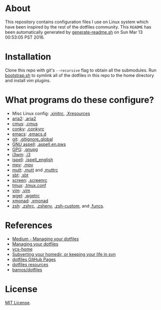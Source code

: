 <!--

This README is auto-generated with generate-readme.sh
Please add changes there.

-->

# About
This repository contains configuration files I use on Linux system
which have been inspired by the rest of the dotfiles community.
This `README` has been automatically generated by
[generate-readme.sh][generate-readme.sh] on Sun Mar 13 00:53:05 PST 2016.

[generate-readme.sh]: https://github.com/bamos/dotfiles/blob/master/generate-readme.sh

# Installation

Clone this repo with git's `--recursive` flag to obtain all the submodules.
Run [bootstrap.sh][bootstrap.sh] to symlink all of the dotfiles in this repo
to the home directory and install vim plugins.

[bootstrap.sh]: https://github.com/samtron1412/dotfiles/blob/master/bootstrap.sh

# What programs do these configure?
<!-- TODO: Make this easier to maintain. -->
+ Misc Linux config: [.xinitrc](/.xinitrc), [.Xresources](/.Xresources)
+ [aria2](https://github.com/tatsuhiro-t/aria2): [.aria2](/.aria2)
+ [cmus](https://cmus.github.io/): [.cmus](/.cmus)
+ [conky](https://wiki.archlinux.org/index.php/Conky): [.conkyrc](/.conkyrc)
+ [emacs](https://www.gnu.org/software/emacs/): [.emacs.d](/.emacs.d)
+ [git](https://git-scm.com/): [.gitignore_global](/.gitignore_global)
+ [GNU aspell](http://aspell.net): [.aspell.en.pws](/.aspell.en.pws)
+ [GPG](https://www.gnupg.org): [.gnupg](/.gnupg)
+ [i3wm](https://i3wm.org/): [.i3](/.i3)
+ [ispell](https://www.gnu.org/software/ispell/): [.ispell_english](/.ispell_english)
+ [mpv](http://mpv.io): [.mpv](/.mpv)
+ [mutt](http://www.mutt.org): [.mutt](/.mutt) and [.muttrc](/.muttrc)
+ [sbt](http://www.scala-sbt.org): [.sbt](/.sbt)
+ [screen](https://www.gnu.org/software/screen/): [.screenrc](/.screenrc)
+ [tmux](https://tmux.github.io/): [.tmux.conf](/.tmux.conf)
+ [vim](http://www.vim.org/): [.vim](/.vim)
+ [wget](https://www.gnu.org/software/wget/): [.wgetrc](/.wgetrc)
+ [xmonad](http://xmonad.org): [.xmonad](/.xmonad)
+ [zsh](http://www.zsh.org): [.zshrc](/.zshrc), [.zshenv](/.zshenv),
  [.zsh-custom](/.zsh-custom), and [.funcs](/.funcs).

# References

- [Medium - Managing your dotfiles](https://medium.com/@webprolific/managing-your-dotfiles-7d2725297304#.cvp4c33bc)
- [Managing your dotfiles](http://www.anishathalye.com/2014/08/03/managing-your-dotfiles/)
- [vcs-home](https://vcs-home.branchable.com/)
- [Subverting your homedir, or keeping your life in svn](http://joeyh.name/svnhome/)
- [dotfiles GitHub Pages](https://dotfiles.github.io/)
- [dotfiles resources](https://github.com/webpro/awesome-dotfiles)
- [bamos/dotfiles](https://github.com/bamos/dotfiles)

# License
[MIT License](https://github.com/samtron1412/dotfiles/blob/master/LICENSE).
